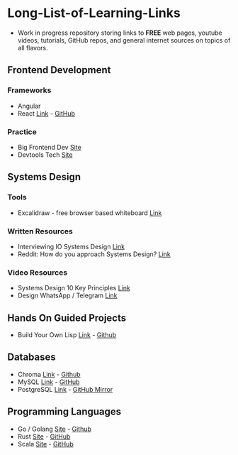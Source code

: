# Long-List-of-Learning-Links

- Work in progress repository storing links to **FREE** web pages, youtube videos, tutorials, GitHub repos, and general internet sources on topics of all flavors.



## Frontend Development
### Frameworks
- Angular
- React [Link](https://react.dev/) - [GitHub](https://github.com/facebook/react)
### Practice
- Big Frontend Dev [Site](https://bigfrontend.dev/)
- Devtools Tech [Site](https://devtools.tech/)

## Systems Design
### Tools 
- Excalidraw - free browser based whiteboard [Link](https://excalidraw.com/)
### Written Resources 
- Interviewing IO Systems Design [Link](https://interviewing.io/guides/system-design-interview)
- Reddit: How do you approach Systems Design? [Link](https://www.reddit.com/r/ExperiencedDevs/comments/163q1n1/how_do_you_approach_sys_design_interviews_as_the/)
### Video Resources 
- Systems Design 10 Key Principles [Link](https://www.youtube.com/watch?v=8dG0qzNAVXI) 
- Design WhatsApp / Telegram [Link](https://www.youtube.com/watch?v=M6UZ7pVD-rQ)

## Hands On Guided Projects
- Build Your Own Lisp [Link](https://buildyourownlisp.com/) - [Github](https://github.com/orangeduck/BuildYourOwnLisp) 

## Databases
- Chroma [Link](https://www.trychroma.com/) - [Github](https://github.com/chroma-core/chroma)
- MySQL [Link](https://www.mysql.com/) - [GitHub](https://github.com/mysql/mysql-server)
- PostgreSQL [Link](https://www.postgresql.org/) - [GitHub Mirror](https://github.com/postgres/postgres)

## Programming Languages
- Go / Golang [Site](https://go.dev/) - [Github](https://github.com/golang)
- Rust [Site](https://www.rust-lang.org/) - [GitHub](https://github.com/rust-lang/rust)
- Scala [Site](https://www.scala-lang.org/) - [GitHub](https://github.com/scala)
